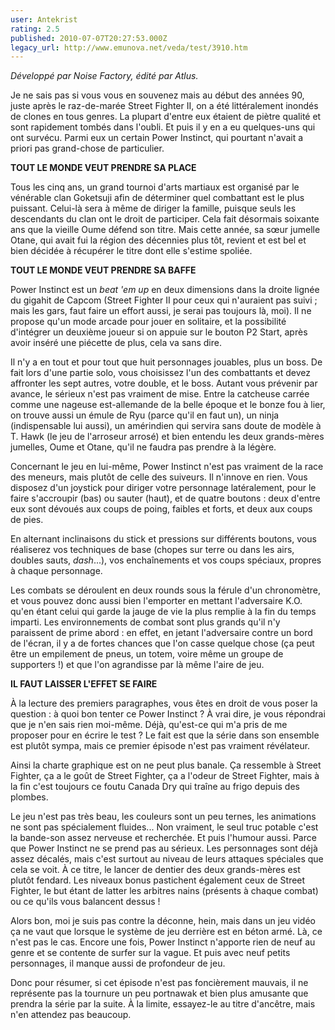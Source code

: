 ```yaml
---
user: Antekrist
rating: 2.5
published: 2010-07-07T20:27:53.000Z
legacy_url: http://www.emunova.net/veda/test/3910.htm
---
```

_Développé par Noise Factory, édité par Atlus._  

  

Je ne sais pas si vous vous en souvenez mais au début des années 90, juste après le raz-de-marée Street Fighter II, on a été littéralement inondés de clones en tous genres. La plupart d'entre eux étaient de piètre qualité et sont rapidement tombés dans l'oubli. Et puis il y en a eu quelques-uns qui ont survécu. Parmi eux un certain Power Instinct, qui pourtant n'avait a priori pas grand-chose de particulier.  

  

**TOUT LE MONDE VEUT PRENDRE SA PLACE**  

Tous les cinq ans, un grand tournoi d'arts martiaux est organisé par le vénérable clan Goketsuji afin de déterminer quel combattant est le plus puissant. Celui-là sera à même de diriger la famille, puisque seuls les descendants du clan ont le droit de participer. Cela fait désormais soixante ans que la vieille Oume défend son titre. Mais cette année, sa sœur jumelle Otane, qui avait fui la région des décennies plus tôt, revient et est bel et bien décidée à récupérer le titre dont elle s'estime spoliée.  

  

**TOUT LE MONDE VEUT PRENDRE SA BAFFE**  

Power Instinct est un _beat 'em up_ en deux dimensions dans la droite lignée du gigahit de Capcom (Street Fighter II pour ceux qui n'auraient pas suivi ; mais les gars, faut faire un effort aussi, je serai pas toujours là, moi). Il ne propose qu'un mode arcade pour jouer en solitaire, et la possibilité d'intégrer un deuxième joueur si on appuie sur le bouton P2 Start, après avoir inséré une piécette de plus, cela va sans dire.  

Il n'y a en tout et pour tout que huit personnages jouables, plus un boss. De fait lors d'une partie solo, vous choisissez l'un des combattants et devez affronter les sept autres, votre double, et le boss. Autant vous prévenir par avance, le sérieux n'est pas vraiment de mise. Entre la catcheuse carrée comme une nageuse est-allemande de la belle époque et le bonze fou à lier, on trouve aussi un émule de Ryu (parce qu'il en faut un), un ninja (indispensable lui aussi), un amérindien qui servira sans doute de modèle à T. Hawk (le jeu de l'arroseur arrosé) et bien entendu les deux grands-mères jumelles, Oume et Otane, qu'il ne faudra pas prendre à la légère.  

Concernant le jeu en lui-même, Power Instinct n'est pas vraiment de la race des meneurs, mais plutôt de celle des suiveurs. Il n'innove en rien. Vous disposez d'un joystick pour diriger votre personnage latéralement, pour le faire s'accroupir (bas) ou sauter (haut), et de quatre boutons : deux d'entre eux sont dévoués aux coups de poing, faibles et forts, et deux aux coups de pies.  

En alternant inclinaisons du stick et pressions sur différents boutons, vous réaliserez vos techniques de base (chopes sur terre ou dans les airs, doubles sauts, _dash_...), vos enchaînements et vos coups spéciaux, propres à chaque personnage.  

Les combats se déroulent en deux rounds sous la férule d'un chronomètre, et vous pouvez donc aussi bien l'emporter en mettant l'adversaire K.O. qu'en étant celui qui garde la jauge de vie la plus remplie à la fin du temps imparti. Les environnements de combat sont plus grands qu'il n'y paraissent de prime abord : en effet, en jetant l'adversaire contre un bord de l'écran, il y a de fortes chances que l'on casse quelque chose (ça peut être un empilement de pneus, un totem, voire même un groupe de supporters !) et que l'on agrandisse par là même l'aire de jeu.  

  

**IL FAUT LAISSER L'EFFET SE FAIRE**  

À la lecture des premiers paragraphes, vous êtes en droit de vous poser la question : à quoi bon tenter ce Power Instinct ? À vrai dire, je vous répondrai que je n'en sais rien moi-même. Déjà, qu'est-ce qui m'a pris de me proposer pour en écrire le test ? Le fait est que la série dans son ensemble est plutôt sympa, mais ce premier épisode n'est pas vraiment révélateur.  

Ainsi la charte graphique est on ne peut plus banale. Ça ressemble à Street Fighter, ça a le goût de Street Fighter, ça a l'odeur de Street Fighter, mais à la fin c'est toujours ce foutu Canada Dry qui traîne au frigo depuis des plombes.  

Le jeu n'est pas très beau, les couleurs sont un peu ternes, les animations ne sont pas spécialement fluides... Non vraiment, le seul truc potable c'est la bande-son assez nerveuse et recherchée. Et puis l'humour aussi. Parce que Power Instinct ne se prend pas au sérieux. Les personnages sont déjà assez décalés, mais c'est surtout au niveau de leurs attaques spéciales que cela se voit. À ce titre, le lancer de dentier des deux grands-mères est plutôt fendard. Les niveaux bonus pastichent également ceux de Street Fighter, le but étant de latter les arbitres nains (présents à chaque combat) ou ce qu'ils vous balancent dessus !  

Alors bon, moi je suis pas contre la déconne, hein, mais dans un jeu vidéo ça ne vaut que lorsque le système de jeu derrière est en béton armé. Là, ce n'est pas le cas. Encore une fois, Power Instinct n'apporte rien de neuf au genre et se contente de surfer sur la vague. Et puis avec neuf petits personnages, il manque aussi de profondeur de jeu.  

Donc pour résumer, si cet épisode n'est pas foncièrement mauvais, il ne représente pas la tournure un peu portnawak et bien plus amusante que prendra la série par la suite. À la limite, essayez-le au titre d'ancêtre, mais n'en attendez pas beaucoup.
